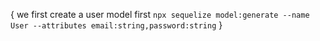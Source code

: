 {
        we first create a user model first
        `npx sequelize model:generate --name User --attributes email:string,password:string`
}